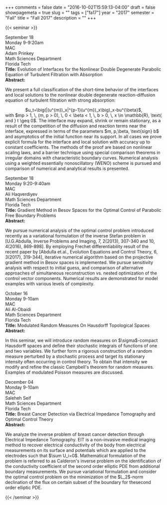 +++
comments = false
date = "2016-10-02T15:59:13-04:00"
draft = false
showpagemeta = true
slug = ""
tags = ["fa17"]
year = "2017"
semester = "Fall"
title = "Fall 2017"
description = ""
+++

{{< seminar >}}
<!-- begin seminar -->
<tr>
<td style="width: 23%;">
<div class="left_col">September 18<br> Monday 9-9:20am<br> MAC</div>
</td>
<td style="width: 23%;">
<div class="center_col">Adam Prinkey <br>Math Sciences Department<br> Florida Tech</div>
</td>
<td style="min-width: 50%;">
<div class="right_col"><strong>Title:</strong> Evolution of Interfaces for the Nonlinear Double Degenerate Parabolic Equation of Turbulent Filtration with Absorption
<br><strong>Abstract:</strong> <p> We present a full classification of the short-time behavior of the interfaces and local solutions to the nonlinear double degenerate reaction-diffusion equation of turbulent filtration with strong absorption:
    <center>$u_t=\big(|(u^{m})_x|^{p-1}(u^{m})_x\big)_x-bu^{\beta}$,</center>
with $mp > 1, \, (m, p > 0), \, 0 < \beta < 1, \, b > 0, \, x \in \mathbb{R}, \text{ and } t \geq 0$. The interface may expand, shrink or remain stationary, as a result of the competition of the diffusion and reaction terms near the interface, expressed in terms of the parameters $m, p,\beta, \text{sign} b$ and asymptotics of the initial function near its support. In all cases we prove explicit formula for the interface and local solution with accuracy up to constant coefficients. The methods of the proof are based on nonlinear scaling laws, and a barrier technique using special comparison theorems in irregular domains with characteristic boundary curves. Numerical analysis using a weighted essentially nonoscillatory (WENO) scheme is pursued and comparison of numerical and analytical results is presented. </p>
</div>
</td>
</tr>
<!-- end seminar -->

<!-- begin seminar -->
<tr>
<td style="width: 23%;">
<div class="left_col">September 18<br> Monday 9:20-9:40am<br> MAC</div>
</td>
<td style="width: 23%;">
<div class="center_col">Ali Haqverdiyev <br>Math Sciences Department<br> Florida Tech</div>
</td>
<td style="min-width: 50%;">
<div class="right_col"><strong>Title:</strong> Gradient Method in Besov Spaces for the Optimal Control of Parabolic Free Boundary Problems
<br><strong>Abstract:</strong> <p>We pursue numerical analysis of the optimal control problem introduced recently as a variational formulation of the inverse Stefan problem in [U.G.Abdulla, Inverse Problems and Imaging, 7, 2(2013), 307-340 and 10, 4(2016), 869-898]. By employing Frechet differentiability result of the recent paper by [Abdulla et.al., Evolution Equations and Control Theory, 6, 3(2017), 319-344], iterative numerical algorithm based on the projective gradient method in Besov spaces is implemented. We pursue sensitivity analysis with respect to initial guess, and comparison of alternative approaches of simultaneous reconstruction vs. nested optimization of the control vector components. Numerical results are demonstrated for model examples with various levels of complexity.</p>
</div>
</td>
</tr>
<!-- end seminar -->

<!-- begin seminar -->
<tr>
<td style="width: 23%;">
<div class="left_col">October 16<br> Monday 9-10am<br> MAC</div>
</td>
<td style="width: 23%;">
<div class="center_col">Ali Al-Obaidi <br>Math Sciences Department<br> Florida Tech</div>
</td>
<td style="min-width: 50%;">
<div class="right_col"><strong>Title:</strong> Modulated Random Measures On Hausdorff Topological Spaces
<br><strong>Abstract:</strong> <p>In this seminar, we will introduce random measures on $\sigma$-compact Hausdorff spaces and define their stochastic integrals of functions of one and two variables. We further form a rigorous construction of a random measure perturbed by a stochastic process and target its stationary intensity often occurring in control theory. To obtain that intensity we modify and refine the classic Campbell's theorem for random measures. Examples of modulated Poisson measures are discussed.</p>
</div>
</td>
</tr>
<!-- end seminar -->

<!-- begin seminar -->
<tr>
<td style="width: 23%;">
<div class="left_col">December 04<br> Monday 9-10am<br> MAC</div>
</td>
<td style="width: 23%;">
<div class="center_col">Saleheh Seif <br>Math Sciences Department<br> Florida Tech</div>
</td>
<td style="min-width: 50%;">
<div class="right_col"><strong>Title:</strong> Breast Cancer Detection via Electrical Impedance Tomography and Optimal Control Theory
<br><strong>Abstract:</strong><p>We analyze the inverse problem of breast cancer detection through Electrical Impedance Tomography. EIT is a non-invasive medical imaging method to recover electrical conductivity of the body from electrical measurements on its surface and potentials which are applied to the electrodes such that $\sum U_i=0$. Mathematical formulation of the problem is referred to as Calderon's inverse problem on the identification of the conductivity coefficient of the second order elliptic PDE from additional boundary measurements. We pursue variational formulation and consider the optimal control problem on the minimization of the $L_2$-norm declination of the flux on certain subset of the boundary for thesecond order elliptic PDE. </p>
</div>
</td>
</tr>
<!-- end seminar -->

<!-- begin seminar
<tr>
<td style="width: 23%;">
<div class="left_col">Mar. 27<br> Mon. 9-10am<br> MAC</div>
</td>
<td style="width: 23%;">
<div class="center_col">Ali Al-Obaidi <br>Math Sciences Department<br> Florida Tech</div>
</td>
<td style="min-width: 50%;">
<div class="right_col"><strong>Title:</strong> Modulated Random Measures in Topological Spaces
<br><strong>Abstract:</strong> <p>In this seminar, we will introduce random measures in different topological spaces and give some examples of them. Moreover, we will define their stochastic integrals and go over relevant integral theory, such as Campbell's theorem and its application in Laplace functional. We will discuss the most significant issue: the fact that stochastic integrals are just a random measure. Next, we will present the concept of the stochastic integral of a function of two variables, where we will see how they are related to modulated random measures. We will talk about the construction of modulated random measures using measures or stochastic processes and drive the intensity and rates intensity of the constructions.</p>
</div>
</td>
</tr>
<!-- end seminar -->
</tbody>
    </table>
    </div>
{{< /seminar >}}
